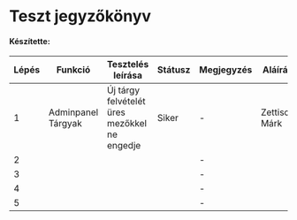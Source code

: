 # Teszt jegyzőkönyv
#### Készítette: 

Lépés | Funkció | Tesztelés leírása | Státusz | Megjegyzés | Aláírás | Időpont
--- | --- | --- | --- | --- | --- | --- 
1 |Adminpanel Tárgyak|Új tárgy felvételét üres mezőkkel ne engedje|Siker| - |Zettisch Márk| 2023.04.24. 
2 |  |  |  | - |  | 2023.04.25.
3 |  |  |  | - |  | 2023.04.25.
4 |  |  |  | - |  | 2023.04.25.
5 |  |  |  | - |  | 2023.04.25.
